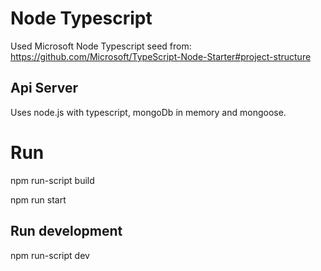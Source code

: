 # Node Typescript
Used Microsoft Node Typescript seed from: 
https://github.com/Microsoft/TypeScript-Node-Starter#project-structure

## Api Server
Uses node.js with typescript, mongoDb in memory and mongoose.

# Run
npm run-script build

npm run start

## Run development
npm run-script dev
